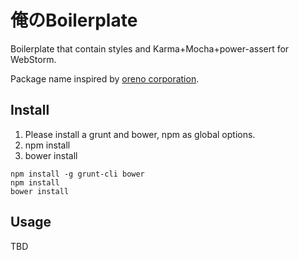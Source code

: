 # 俺のBoilerplate

Boilerplate that contain styles and Karma+Mocha+power-assert for WebStorm.

Package name inspired by [oreno corporation](http://ja.wikipedia.org/wiki/%E4%BF%BA%E3%81%AE).

## Install

1. Please install a grunt and bower, npm as global options.
2. npm install
3. bower install

```
npm install -g grunt-cli bower
npm install
bower install
```

## Usage

TBD
